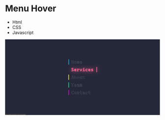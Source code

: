 # Menu Hover

- Html
- CSS
- Javascript

![](https://github.com/DonutEasy/menu-hover/blob/main/media/captura.png)
